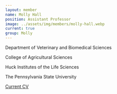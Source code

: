 ```yaml
---
layout: member
name: Molly Hall
position: Assistant Professor
image: ../assets/img/members/molly-hall.webp
current: true
group: Molly
---
```

Department of Veterinary and Biomedical Sciences 

College of Agricultural Sciences

Huck Institutes of the Life Sciences

The Pennsylvania State University

[Current CV](../../pdfs/members/2019.8.14_CV_Hall.pdf)